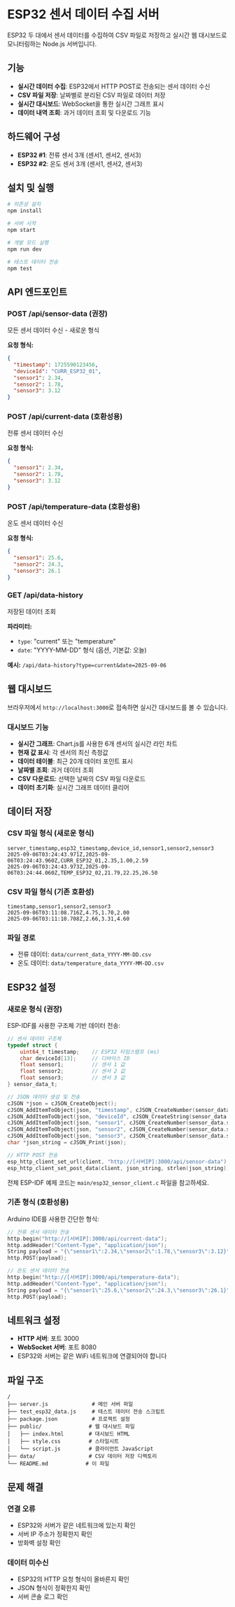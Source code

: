# ESP32 센서 데이터 수집 서버

ESP32 두 대에서 센서 데이터를 수집하여 CSV 파일로 저장하고 실시간 웹 대시보드로 모니터링하는 Node.js 서버입니다.

## 기능

- **실시간 데이터 수집**: ESP32에서 HTTP POST로 전송되는 센서 데이터 수신
- **CSV 파일 저장**: 날짜별로 분리된 CSV 파일로 데이터 저장
- **실시간 대시보드**: WebSocket을 통한 실시간 그래프 표시
- **데이터 내역 조회**: 과거 데이터 조회 및 다운로드 기능

## 하드웨어 구성

- **ESP32 #1**: 전류 센서 3개 (센서1, 센서2, 센서3)
- **ESP32 #2**: 온도 센서 3개 (센서1, 센서2, 센서3)

## 설치 및 실행

```bash
# 의존성 설치
npm install

# 서버 시작
npm start

# 개발 모드 실행
npm run dev

# 테스트 데이터 전송
npm test
```

## API 엔드포인트

### POST /api/sensor-data (권장)
모든 센서 데이터 수신 - 새로운 형식

**요청 형식:**
```json
{
  "timestamp": 1725590123456,
  "deviceId": "CURR_ESP32_01",
  "sensor1": 2.34,
  "sensor2": 1.78,
  "sensor3": 3.12
}
```

### POST /api/current-data (호환성용)
전류 센서 데이터 수신

**요청 형식:**
```json
{
  "sensor1": 2.34,
  "sensor2": 1.78,
  "sensor3": 3.12
}
```

### POST /api/temperature-data (호환성용)
온도 센서 데이터 수신

**요청 형식:**
```json
{
  "sensor1": 25.6,
  "sensor2": 24.3,
  "sensor3": 26.1
}
```

### GET /api/data-history
저장된 데이터 조회

**파라미터:**
- `type`: "current" 또는 "temperature"
- `date`: "YYYY-MM-DD" 형식 (옵션, 기본값: 오늘)

**예시:** `/api/data-history?type=current&date=2025-09-06`

## 웹 대시보드

브라우저에서 `http://localhost:3000`로 접속하면 실시간 대시보드를 볼 수 있습니다.

### 대시보드 기능
- **실시간 그래프**: Chart.js를 사용한 6개 센서의 실시간 라인 차트
- **현재 값 표시**: 각 센서의 최신 측정값
- **데이터 테이블**: 최근 20개 데이터 포인트 표시
- **날짜별 조회**: 과거 데이터 조회
- **CSV 다운로드**: 선택한 날짜의 CSV 파일 다운로드
- **데이터 초기화**: 실시간 그래프 데이터 클리어

## 데이터 저장

### CSV 파일 형식 (새로운 형식)
```csv
server_timestamp,esp32_timestamp,device_id,sensor1,sensor2,sensor3
2025-09-06T03:24:43.971Z,2025-09-06T03:24:43.960Z,CURR_ESP32_01,2.35,1.00,2.59
2025-09-06T03:24:43.973Z,2025-09-06T03:24:44.060Z,TEMP_ESP32_02,21.79,22.25,26.50
```

### CSV 파일 형식 (기존 호환성)
```csv
timestamp,sensor1,sensor2,sensor3
2025-09-06T03:11:08.716Z,4.75,1.70,2.00
2025-09-06T03:11:10.708Z,2.66,3.31,4.60
```

### 파일 경로
- 전류 데이터: `data/current_data_YYYY-MM-DD.csv`
- 온도 데이터: `data/temperature_data_YYYY-MM-DD.csv`

## ESP32 설정

### 새로운 형식 (권장)
ESP-IDF를 사용한 구조체 기반 데이터 전송:

```c
// 센서 데이터 구조체
typedef struct {
    uint64_t timestamp;    // ESP32 타임스탬프 (ms)
    char deviceId[13];     // 디바이스 ID
    float sensor1;         // 센서 1 값
    float sensor2;         // 센서 2 값
    float sensor3;         // 센서 3 값
} sensor_data_t;

// JSON 데이터 생성 및 전송
cJSON *json = cJSON_CreateObject();
cJSON_AddItemToObject(json, "timestamp", cJSON_CreateNumber(sensor_data.timestamp));
cJSON_AddItemToObject(json, "deviceId", cJSON_CreateString(sensor_data.deviceId));
cJSON_AddItemToObject(json, "sensor1", cJSON_CreateNumber(sensor_data.sensor1));
cJSON_AddItemToObject(json, "sensor2", cJSON_CreateNumber(sensor_data.sensor2));
cJSON_AddItemToObject(json, "sensor3", cJSON_CreateNumber(sensor_data.sensor3));
char *json_string = cJSON_Print(json);

// HTTP POST 전송
esp_http_client_set_url(client, "http://[서버IP]:3000/api/sensor-data");
esp_http_client_set_post_data(client, json_string, strlen(json_string));
```

전체 ESP-IDF 예제 코드는 `main/esp32_sensor_client.c` 파일을 참고하세요.

### 기존 형식 (호환성용)
Arduino IDE를 사용한 간단한 형식:

```cpp
// 전류 센서 데이터 전송
http.begin("http://[서버IP]:3000/api/current-data");
http.addHeader("Content-Type", "application/json");
String payload = "{\"sensor1\":2.34,\"sensor2\":1.78,\"sensor3\":3.12}";
http.POST(payload);

// 온도 센서 데이터 전송  
http.begin("http://[서버IP]:3000/api/temperature-data");
http.addHeader("Content-Type", "application/json");
String payload = "{\"sensor1\":25.6,\"sensor2\":24.3,\"sensor3\":26.1}";
http.POST(payload);
```

## 네트워크 설정

- **HTTP 서버**: 포트 3000
- **WebSocket 서버**: 포트 8080
- ESP32와 서버는 같은 WiFi 네트워크에 연결되어야 합니다

## 파일 구조

```
/
├── server.js              # 메인 서버 파일
├── test_esp32_data.js     # 테스트 데이터 전송 스크립트
├── package.json           # 프로젝트 설정
├── public/               # 웹 대시보드 파일
│   ├── index.html        # 대시보드 HTML
│   ├── style.css         # 스타일시트
│   └── script.js         # 클라이언트 JavaScript
├── data/                 # CSV 데이터 저장 디렉토리
└── README.md            # 이 파일
```

## 문제 해결

### 연결 오류
- ESP32와 서버가 같은 네트워크에 있는지 확인
- 서버 IP 주소가 정확한지 확인
- 방화벽 설정 확인

### 데이터 미수신
- ESP32의 HTTP 요청 형식이 올바른지 확인
- JSON 형식이 정확한지 확인
- 서버 콘솔 로그 확인